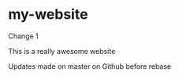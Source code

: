 # my-website

Change 1

This is a really awesome website

Updates made on master on Github before rebase



